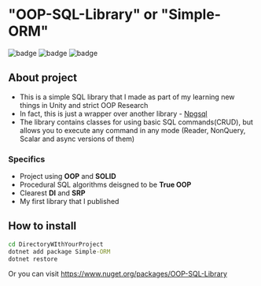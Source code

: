 ﻿# "OOP-SQL-Library" or "Simple-ORM"

![badge](https://img.shields.io/static/v1?label=Language&message=C%23&color=blueviolet&style=for-the-badge)
![badge](https://img.shields.io/static/v1?label=architecture&message=Pure-Model&color=red&style=for-the-badge)
![badge](https://img.shields.io/static/v1?label=Paradigm&message=OOP&color=green&style=for-the-badge)

## About project

- This is a simple SQL library that I made as part of my learning new things in Unity and strict OOP Research
- In fact, this is just a wrapper over another library - [Npgsql](https://www.npgsql.org/)
- The library contains classes for using basic SQL commands(CRUD), but allows you to execute any command in any mode (Reader, NonQuery, Scalar and async versions of them)

### Specifics
- Project using **OOP** and **SOLID**
- Procedural SQL algorithms deisgned to be **True OOP**
- Clearest **DI** and **SRP**
- My first library that I published

## How to install

```cmd
cd DirectoryWIthYourProject
dotnet add package Simple-ORM
dotnet restore
```
Or you can visit https://www.nuget.org/packages/OOP-SQL-Library
